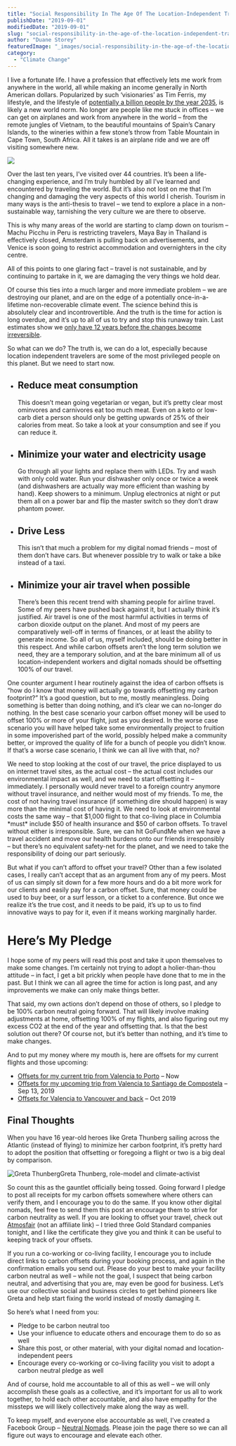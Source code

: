 ```yaml
---
title: "Social Responsibility In The Age Of The Location-Independent Traveller"
publishDate: "2019-09-01"
modifiedDate: "2019-09-01"
slug: "social-responsibility-in-the-age-of-the-location-independent-traveller"
author: "Duane Storey"
featuredImage: "_images/social-responsibility-in-the-age-of-the-locationindependent-traveller-featured.jpg"
category:
  - "Climate Change"
---
```


I live a fortunate life. I have a profession that effectively lets me work from anywhere in the world, all while making an income generally in North American dollars. Popularized by such ‘visionaries’ as Tim Ferris, my lifestyle, and the lifestyle of [potentially a billion people by the year 2035](https://levels.io/future-of-digital-nomads/), is likely a new world norm. No longer are people like me stuck in offices – we can get on airplanes and work from anywhere in the world – from the remote jungles of Vietnam, to the beautiful mountains of Spain’s Canary Islands, to the wineries within a few stone’s throw from Table Mountain in Cape Town, South Africa. All it takes is an airplane ride and we are off visiting somewhere new.

![](_images/social-responsibility-in-the-age-of-the-locationindependent-traveller-1.jpg)

Over the last ten years, I’ve visited over 44 countries. It’s been a life-changing experience, and I’m truly humbled by all I’ve learned and encountered by traveling the world. But it’s also not lost on me that I’m changing and damaging the very aspects of this world I cherish. Tourism in many ways is the anti-thesis to travel – we tend to explore a place in a non-sustainable way, tarnishing the very culture we are there to observe.

This is why many areas of the world are starting to clamp down on tourism – Machu Picchu in Peru is restricting travelers, Maya Bay in Thailand is effectively closed, Amsterdam is pulling back on advertisements, and Venice is soon going to restrict accommodation and overnighters in the city centre.

All of this points to one glaring fact – travel is not sustainable, and by continuing to partake in it, we are damaging the very things we hold dear.

Of course this ties into a much larger and more immediate problem – we are destroying our planet, and are on the edge of a potentially once-in-a-lifetime non-recoverable climate event. The science behind this is absolutely clear and incontrovertible. And the truth is the time for action is long overdue, and it’s up to all of us to try and stop this runaway train. Last estimates show we [only have 12 years before the changes become irreversible](https://www.bbc.com/news/science-environment-48964736).

So what can we do? The truth is, we can do a lot, especially because location independent travelers are some of the most privileged people on this planet. But we need to start now.

- ## Reduce meat consumption
    
    This doesn’t mean going vegetarian or vegan, but it’s pretty clear most ominvores and carnivores eat too much meat. Even on a keto or low-carb diet a person should only be getting upwards of 25% of their calories from meat. So take a look at your consumption and see if you can reduce it.
- ## Minimize your water and electricity usage
    
    Go through all your lights and replace them with LEDs. Try and wash with only cold water. Run your dishwasher only once or twice a week (and dishwashers are actually way more efficient than washing by hand). Keep showers to a minimum. Unplug electronics at night or put them all on a power bar and flip the master switch so they don’t draw phantom power.
- ## Drive Less
    
    This isn’t that much a problem for my digital nomad friends – most of them don’t have cars. But whenever possible try to walk or take a bike instead of a taxi.
- ## Minimize your air travel when possible
    
    There’s been this recent trend with shaming people for airline travel. Some of my peers have pushed back against it, but I actually think it’s justified. Air travel is one of the most harmful activities in terms of carbon dioxide output on the planet. And most of my peers are comparatively well-off in terms of finances, or at least the ability to generate income. So all of us, myself included, should be doing better in this respect. And while carbon offsets aren’t the long term solution we need, they are a temporary solution, and at the bare minimum all of us location-independent workers and digital nomads should be offsetting 100% of our travel.

One counter argument I hear routinely against the idea of carbon offsets is “how do I know that money will actually go towards offsetting my carbon footprint?” It’s a good question, but to me, mostly meaningless. Doing something is better than doing nothing, and it’s clear we can no-longer do nothing. In the best case scenario your carbon offset money will be used to offset 100% or more of your flight, just as you desired. In the worse case scenario you will have helped take some environmentally project to fruition in some impoverished part of the world, possibly helped make a community better, or improved the quality of life for a bunch of people you didn’t know. If that’s a worse case scenario, I think we can all live with that, no?

We need to stop looking at the cost of our travel, the price displayed to us on internet travel sites, as the actual cost – the actual cost includes our environmental impact as well, and we need to start offsetting it – immediately. I personally would never travel to a foreign country anymore without travel insurance, and neither would most of my friends. To me, the cost of not having travel insurance (if something dire should happen) is way more than the minimal cost of having it. We need to look at environmental costs the same way – that $1,000 flight to that co-living place in Columbia \*must\* include $50 of health insurance and $50 of carbon offsets. To travel without either is irresponsible. Sure, we can hit GoFundMe when we have a travel accident and move our health burdens onto our friends irresponsibly – but there’s no equivalent safety-net for the planet, and we need to take the responsibility of doing our part seriously.

But what if you can’t afford to offset your travel? Other than a few isolated cases, I really can’t accept that as an argument from any of my peers. Most of us can simply sit down for a few more hours and do a bit more work for our clients and easily pay for a carbon offset. Sure, that money could be used to buy beer, or a surf lesson, or a ticket to a conference. But once we realize it’s the true cost, and it needs to be paid, it’s up to us to find innovative ways to pay for it, even if it means working marginally harder.

# Here’s My Pledge

I hope some of my peers will read this post and take it upon themselves to make some changes. I’m certainly not trying to adopt a holier-than-thou attitude – in fact, I get a bit prickly when people have done that to me in the past. But I think we can all agree the time for action is long past, and any improvements we make can only make things better.

That said, my own actions don’t depend on those of others, so I pledge to be 100% carbon neutral going forward. That will likely involve making adjustments at home, offsetting 100% of my flights, and also figuring out my excess CO2 at the end of the year and offsetting that. Is that the best solution out there? Of course not, but it’s better than nothing, and it’s time to make changes.

And to put my money where my mouth is, here are offsets for my current flights and those upcoming:

- [Offsets for my current trip from Valencia to Porto](https://www.duanestorey.com/wp-content/uploads/2019/09/porto.pdf) – Now
- [Offsets for my upcoming trip from Valencia to Santiago de Compostela](https://www.duanestorey.com/wp-content/uploads/2019/09/vlc-santiago.pdf) – Sep 13, 2019
- [Offsets for Valencia to Vancouver and back](https://www.duanestorey.com/wp-content/uploads/2019/09/vlc-yvr.png) – Oct 2019

## Final Thoughts

When you have 16 year-old heroes like Greta Thunberg sailing across the Atlantic (instead of flying) to minimize her carbon footprint, it’s pretty hard to adopt the position that offsetting or foregoing a flight or two is a big deal by comparison.

![Greta Thunberg](_images/social-responsibility-in-the-age-of-the-locationindependent-traveller-2.jpeg)Greta Thunberg, role-model and climate-activist



So count this as the gauntlet officially being tossed. Going forward I pledge to post all receipts for my carbon offsets somewhere where others can verify them, and I encourage you to do the same. If you know other digital nomads, feel free to send them this post an encourage them to strive for carbon neutrality as well. If you are looking to offset your travel, check out [Atmosfair](https://www.atmosfair.de) (not an affiliate link) – I tried three Gold Standard companies tonight, and I like the certificate they give you and think it can be useful to keeping track of your offsets.

If you run a co-working or co-living facility, I encourage you to include direct links to carbon offsets during your booking process, and again in the confirmation emails you send out. Please do your best to make your facility carbon neutral as well – while not the goal, I suspect that being carbon neutral, and advertising that you are, may even be good for business. Let’s use our collective social and business circles to get behind pioneers like Greta and help start fixing the world instead of mostly damaging it.

So here’s what I need from you:

- Pledge to be carbon neutral too
- Use your influence to educate others and encourage them to do so as well
- Share this post, or other material, with your digital nomad and location-independent peers
- Encourage every co-working or co-living facility you visit to adopt a carbon neutral pledge as well

And of course, hold me accountable to all of this as well – we will only accomplish these goals as a collective, and it’s important for us all to work together, to hold each other accountable, and also have empathy for the missteps we will likely collectively make along the way as well.

To keep myself, and everyone else accountable as well, I’ve created a Facebook Group – [Neutral Nomads](https://www.facebook.com/groups/426269368238525/). Please join the page there so we can all figure out ways to encourage and elevate each other.